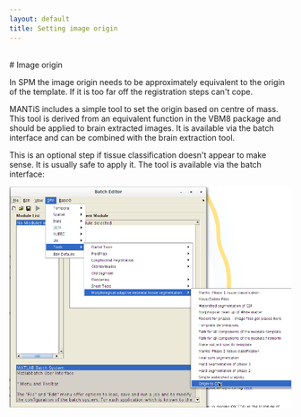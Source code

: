 ```yaml
---
layout: default
title: Setting image origin
---
```

<br>
# Image origin

In SPM the image origin needs to be approximately equivalent to the
origin of the template. If it is too far off the registration steps
can't cope.

MANTiS includes a simple tool to set the origin based on centre of mass. This
tool is derived from an equivalent function in the VBM8 package and should
be applied to brain extracted images. It is available via the batch
interface and can be combined with the brain extraction tool.

This is an optional step if tissue classification doesn't appear to make
sense. It is usually safe to apply it. The tool is available via the
batch interface:

![Origin setting tool](https://github.com/DevelopmentalImagingMCRI/mantis/raw/gh-pages/img/mantis_com.png)


